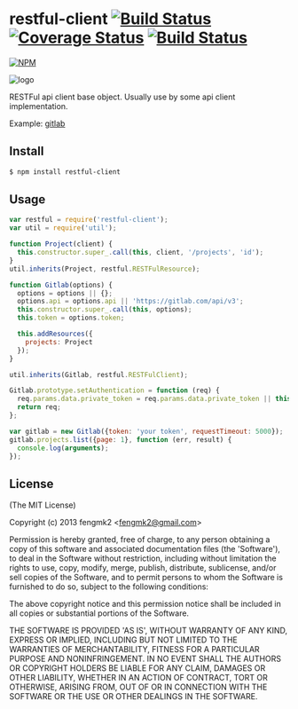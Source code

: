 restful-client [![Build Status](https://secure.travis-ci.org/fengmk2/restful-client.png)](http://travis-ci.org/fengmk2/restful-client) [![Coverage Status](https://coveralls.io/repos/fengmk2/restful-client/badge.png)](https://coveralls.io/r/fengmk2/restful-client) [![Build Status](https://drone.io/github.com/fengmk2/restful-client/status.png)](https://drone.io/github.com/fengmk2/restful-client/latest)
=======

[![NPM](https://nodei.co/npm/restful-client.png?downloads=true&stars=true)](https://nodei.co/npm/restful-client/)

![logo](https://raw.github.com/fengmk2/restful-client/master/logo.png)

RESTFul api client base object. Usually use by some api client implementation.

Example: [gitlab](https://github.com/fengmk2/gitlab)

## Install

```bash
$ npm install restful-client
```

## Usage

```js
var restful = require('restful-client');
var util = require('util');

function Project(client) {
  this.constructor.super_.call(this, client, '/projects', 'id');
}
util.inherits(Project, restful.RESTFulResource);

function Gitlab(options) {
  options = options || {};
  options.api = options.api || 'https://gitlab.com/api/v3';
  this.constructor.super_.call(this, options);
  this.token = options.token;

  this.addResources({
    projects: Project
  });
}

util.inherits(Gitlab, restful.RESTFulClient);

Gitlab.prototype.setAuthentication = function (req) {
  req.params.data.private_token = req.params.data.private_token || this.token;
  return req;
};

var gitlab = new Gitlab({token: 'your token', requestTimeout: 5000});
gitlab.projects.list({page: 1}, function (err, result) {
  console.log(arguments);
});
```

## License

(The MIT License)

Copyright (c) 2013 fengmk2 &lt;fengmk2@gmail.com&gt;

Permission is hereby granted, free of charge, to any person obtaining
a copy of this software and associated documentation files (the
'Software'), to deal in the Software without restriction, including
without limitation the rights to use, copy, modify, merge, publish,
distribute, sublicense, and/or sell copies of the Software, and to
permit persons to whom the Software is furnished to do so, subject to
the following conditions:

The above copyright notice and this permission notice shall be
included in all copies or substantial portions of the Software.

THE SOFTWARE IS PROVIDED 'AS IS', WITHOUT WARRANTY OF ANY KIND,
EXPRESS OR IMPLIED, INCLUDING BUT NOT LIMITED TO THE WARRANTIES OF
MERCHANTABILITY, FITNESS FOR A PARTICULAR PURPOSE AND NONINFRINGEMENT.
IN NO EVENT SHALL THE AUTHORS OR COPYRIGHT HOLDERS BE LIABLE FOR ANY
CLAIM, DAMAGES OR OTHER LIABILITY, WHETHER IN AN ACTION OF CONTRACT,
TORT OR OTHERWISE, ARISING FROM, OUT OF OR IN CONNECTION WITH THE
SOFTWARE OR THE USE OR OTHER DEALINGS IN THE SOFTWARE.
